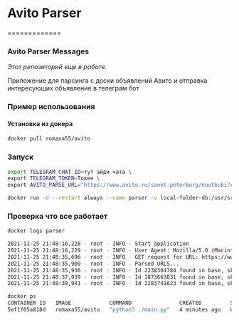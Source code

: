 # Avito Parser
=============

### Avito Parser Messages

_Этот репозиторий еще в работе._  

Приложение для парсинга с доски объявлений Авито и отправка интересующих объявление в телеграм бот

### Пример использования

####  Установка из докера

```sh
docker pull romaxa55/avito
```

### Запуск
```sh
export TELEGRAM_CHAT_ID=тут айди чата \
export TELEGRAM_TOKEN=Токен \
export AVITO_PARSE_URL="https://www.avito.ru/sankt-peterburg/noutbuki?cd=1&f=ASgCAQECAUDwvA0UiNI0AUXGmgwUeyJmcm9tIjowLCJ0byI6MzAwMH0&s=104&user=1" \

docker run -d --restart always --name parser -v local-folder-db:/usr/src/app/ -e TELEGRAM_CHAT_ID=$TELEGRAM_CHAT_ID -e TELEGRAM_TOKEN=$TELEGRAM_TOKEN -e AVITO_PARSE_URL=$AVITO_PARSE_URL romaxa55/avito
```
### Проверка что все работает
```sh
docker logs parser

2021-11-25 21:48:16,228 - root - INFO - Start application
2021-11-25 21:48:16,229 - root - INFO - User Agent: Mozilla/5.0 (Macintosh; U; Intel Mac OS X 10_5_8; en-US) AppleWebKit/534.10 (KHTML, like Gecko) Chrome/8.0.552.224 Safari/534.10
2021-11-25 21:48:35,696 - root - INFO - GET request for URL: https://www.avito.ru/sankt-peterburg/noutbuki?cd=1&f=ASgCAQECAUDwvA0UiNI0AUXGmgwUeyJmcm9tIjowLCJ0byI6MzAwMH0&s=104&user=1
2021-11-25 21:48:35,909 - root - INFO - Parsed URLS...
2021-11-25 21:48:35,936 - root - INFO - Id 2238304784 found in base, skip...
2021-11-25 21:48:37,939 - root - INFO - Id 1873663031 found in base, skip...
2021-11-25 21:48:39,941 - root - INFO - Id 2283741623 found in base, skip...
```
```sh
docker ps
CONTAINER ID   IMAGE            COMMAND               CREATED         STATUS          PORTS     NAMES
5ef1f05a818d   romaxa55/avito   "python3 ./main.py"   4 minutes ago   Up 14 seconds             parser
```
<!--
docker run -it --rm --name Avito_Parser -v local-db:/usr/src/app/ \
-e TELEGRAM_CHAT_ID=-1001550115864 \
-e TELEGRAM_TOKEN=2047879128:AAHjlrjYRxmPFrNJIxbEgw3MLbAsSJhBgHE \
-e AVITO_PARSE_URL="https://www.avito.ru/sankt-peterburg/noutbuki?f=ASgCAQECAUDwvA0UiNI0AUXGmgwWeyJmcm9tIjo1MDAsInRvIjo1MDAwfQ&user=1" \
romaxa55/avito 
 -->
